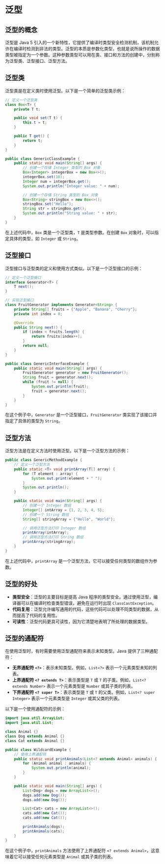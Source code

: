 # 泛型


## 泛型的概念
泛型是 Java 5 引入的一个新特性，它提供了编译时类型安全检测机制，该机制允许在编译时检测到非法的类型。泛型的本质是参数化类型，也就是说所操作的数据类型被指定为一个参数。这种参数类型可以用在类、接口和方法的创建中，分别称为泛型类、泛型接口、泛型方法。

## 泛型类
泛型类是在定义类时使用泛型。以下是一个简单的泛型类示例：
```java
// 定义一个泛型类
class Box<T> {
    private T t;

    public void set(T t) {
        this.t = t;
    }

    public T get() {
        return t;
    }
}

public class GenericClassExample {
    public static void main(String[] args) {
        // 创建一个存储 Integer 类型的 Box 对象
        Box<Integer> integerBox = new Box<>();
        integerBox.set(10);
        Integer num = integerBox.get();
        System.out.println("Integer value: " + num);

        // 创建一个存储 String 类型的 Box 对象
        Box<String> stringBox = new Box<>();
        stringBox.set("Hello");
        String str = stringBox.get();
        System.out.println("String value: " + str);
    }
}
```
在上述代码中，`Box` 类是一个泛型类，`T` 是类型参数。在创建 `Box` 对象时，可以指定具体的类型，如 `Integer` 或 `String`。

## 泛型接口
泛型接口与泛型类的定义和使用方式类似。以下是一个泛型接口的示例：
```java
// 定义一个泛型接口
interface Generator<T> {
    T next();
}

// 实现泛型接口
class FruitGenerator implements Generator<String> {
    private String[] fruits = {"Apple", "Banana", "Cherry"};
    private int index = 0;

    @Override
    public String next() {
        if (index < fruits.length) {
            return fruits[index++];
        }
        return null;
    }
}

public class GenericInterfaceExample {
    public static void main(String[] args) {
        FruitGenerator generator = new FruitGenerator();
        String fruit = generator.next();
        while (fruit != null) {
            System.out.println(fruit);
            fruit = generator.next();
        }
    }
}
```
在这个例子中，`Generator` 是一个泛型接口，`FruitGenerator` 类实现了该接口并指定了具体的类型为 `String`。

## 泛型方法
泛型方法是在定义方法时使用泛型。以下是一个泛型方法的示例：
```java
public class GenericMethodExample {
    // 定义一个泛型方法
    public static <T> void printArray(T[] array) {
        for (T element : array) {
            System.out.print(element + " ");
        }
        System.out.println();
    }

    public static void main(String[] args) {
        // 创建一个 Integer 数组
        Integer[] intArray = {1, 2, 3, 4, 5};
        // 创建一个 String 数组
        String[] stringArray = {"Hello", "World"};

        // 调用泛型方法打印 Integer 数组
        printArray(intArray);
        // 调用泛型方法打印 String 数组
        printArray(stringArray);
    }
}
```
在上述代码中，`printArray` 是一个泛型方法，它可以接受任何类型的数组作为参数。

## 泛型的好处
- **类型安全**：泛型的主要目标是提高 Java 程序的类型安全。通过使用泛型，编译器可以在编译时检查类型错误，避免在运行时出现 `ClassCastException`。
- **代码复用**：泛型允许编写通用的代码，这些代码可以处理不同类型的数据，从而提高了代码的复用性。
- **可读性**：泛型代码更具可读性，因为它清楚地表明了所处理的数据类型。

## 泛型的通配符
在使用泛型时，有时需要使用泛型通配符来表示未知类型。Java 提供了三种通配符：
- **无界通配符 `<?>`**：表示未知类型。例如，`List<?>` 表示一个元素类型未知的列表。
- **上界通配符 `<? extends T>`**：表示类型是 `T` 或 `T` 的子类。例如，`List<? extends Number>` 表示一个元素类型是 `Number` 或其子类的列表。
- **下界通配符 `<? super T>`**：表示类型是 `T` 或 `T` 的父类。例如，`List<? super Integer>` 表示一个元素类型是 `Integer` 或其父类的列表。

以下是一个使用通配符的示例：
```java
import java.util.ArrayList;
import java.util.List;

class Animal {}
class Dog extends Animal {}
class Cat extends Animal {}

public class WildcardExample {
    // 使用上界通配符
    public static void printAnimals(List<? extends Animal> animals) {
        for (Animal animal : animals) {
            System.out.println(animal);
        }
    }

    public static void main(String[] args) {
        List<Dog> dogs = new ArrayList<>();
        dogs.add(new Dog());
        dogs.add(new Dog());

        List<Cat> cats = new ArrayList<>();
        cats.add(new Cat());
        cats.add(new Cat());

        printAnimals(dogs);
        printAnimals(cats);
    }
}
```
在这个例子中，`printAnimals` 方法使用了上界通配符 `<? extends Animal>`，这意味着它可以接受任何元素类型是 `Animal` 或其子类的列表。
